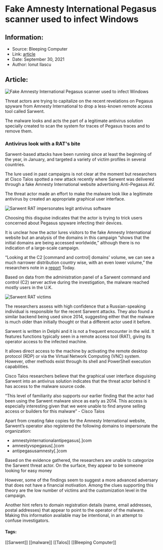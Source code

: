 # Fake Amnesty International Pegasus scanner used to infect Windows
### 

## Information:
+ Source: Bleeping Computer
+ Link: [article](https://www.bleepingcomputer.com/news/security/fake-amnesty-international-pegasus-scanner-used-to-infect-windows/)
+ Date: September 30, 2021
+ Author: Ionut Ilascu


## Article:
![Fake Amnesty International Pegasus scanner used to infect Windows](https://www.bleepstatic.com/content/hl-images/2021/09/30/Malware_code.jpg)


Threat actors are trying to capitalize on the recent revelations on Pegasus spyware from Amnesty International to drop a less-known remote access tool called Sarwent.


The malware looks and acts the part of a legitimate antivirus solution specially created to scan the system for traces of Pegasus traces and to remove them.


### Antivirus look with a RAT's bite


Sarwent-based attacks have been running since at least the beginning of the year, in January, and targeted a variety of victim profiles in several countries.


The lure used in past campaigns is not clear at the moment but researchers at Cisco Talos spotted a new attack recently where Sarwent was delivered through a fake Amnesty International website advertising Anti-Pegasus AV.


The threat actor made an effort to make the malware look like a legitimate antivirus by created an appropriate graphical user interface.


![Sarwent RAT impersonates legit antivirus software](https://www.bleepstatic.com/images/news/u/1100723/Malware/SarwentRAT_FakeAmnesty_avGUI.png)


Choosing this disguise indicates that the actor is trying to trick users concerned about Pegasus spyware infecting their devices.


It is unclear how the actor lures visitors to the fake Amnesty International website but an analysis of the domains in this campaign “shows that the initial domains are being accessed worldwide,” although there is no indication of a large-scale campaign.


“Looking at the C2 [command and control] domains' volume, we can see a much narrower distribution country wise, with an even lower volume,” the researchers note in a [report](https://blog.talosintelligence.com/2021/09/fakeantipegasusamnesty.html) Today.


Based on data from the administration panel of a Sarwent command and control (C2) server active during the investigation, the malware reached mostly users in the U.K.


![Sarwent RAT victims](https://www.bleepstatic.com/images/news/u/1100723/Malware/SarwentRAT_Vics.png)


The researchers assess with high confidence that a Russian-speaking individual is responsible for the recent Sarwent attacks. They also found a similar backend being used since 2014, suggesting either that the malware is much older than initially thought or that a different actor used it before.


Sarwent is written in Delphi and it is not a frequent encounter in the wild. It features functions typically seen in a remote access tool (RAT), giving its operator access to the infected machine.


It allows direct access to the machine by activating the remote desktop protocol (RDP) or via the Virtual Network Computing (VNC) system. However, other methods exist through its shell and PowerShell execution capabilities.


Cisco Talos researchers believe that the graphical user interface disguising Sarwent into an antivirus solution indicates that the threat actor behind it has access to the malware source code.



“This level of familiarity also supports our earlier finding that the actor had been using the Sarwent malware since as early as 2014. This access is especially interesting given that we were unable to find anyone selling access or builders for this malware” - Cisco Talos



Apart from creating fake copies for the Amnesty International website, Sarwent’s operator also registered the following domains to impersonate the organization:


* amnestyinternationalantipegasus[.]com
* amnestyvspegasus[.]com
* antipegasusamnesty[.]com


Based on the evidence gathered, the researchers are unable to categorize the Sarwent threat actor. On the surface, they appear to be someone looking for easy money


However, some of the findings seem to suggest a more advanced adversary that does not have a financial motivation. Among the clues supporting this theory are the low number of victims and the customization level in the campaign.


Another hint refers to domain registration details (name, email addresses, postal addresses) that appear to point to the operator of the malware. Making this information available may be intentional, in an attempt to confuse investigators.




#### Tags:
[[Sarwent]] [[malware]] [[Talos]] [[Bleeping Computer]]
